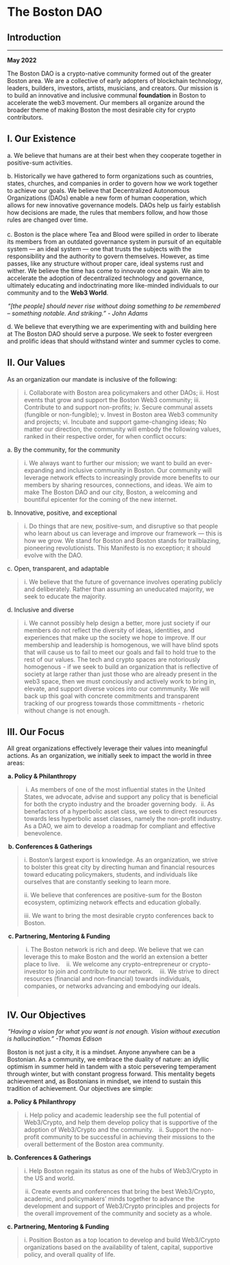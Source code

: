 # **The Boston DAO**
## **Introduction**
---
**May 2022**

The Boston DAO is a crypto-native community formed out of the greater Boston area. We are a collective of early adopters of blockchain technology, leaders, builders, investors, artists, musicians, and creators. Our mission is to build an innovative and inclusive communal **foundation** in Boston to accelerate the web3 movement. Our members all organize around the broader theme of making Boston the most desirable city for crypto contributors.

## **I. Our Existence**

a. We believe that humans are at their best when they cooperate together in positive-sum activities.

b. Historically we have gathered to form organizations such as countries, states, churches, and companies in order to govern how we work together to achieve our goals. We believe that Decentralized Autonomous Organizations (DAOs) enable a new form of human cooperation, which allows for new innovative governance models. DAOs help us fairly establish how decisions are made, the rules that members follow, and how those rules are changed over time.\
\
c. Boston is the place where Tea and Blood were spilled in order to liberate its members from an outdated governance system in pursuit of an equitable system — an ideal system  — one that trusts the subjects with the responsibility and the authority to govern themselves. However, as time passes, like any structure without proper care, ideal systems rust and wither. We believe the time has come to innovate once again. We aim to accelerate the adoption of decentralized technology and governance, ultimately educating and indoctrinating more like-minded individuals to our community and to the **Web3 World**.

 *“\[the people\] should never rise without doing something to be remembered – something notable. And striking.” - John Adams*

d. We believe that everything we are experimenting with and building here at The Boston DAO should serve a purpose. We seek to foster evergreen and prolific ideas that should withstand winter and summer cycles to come.

## **II. Our Values**

As an organization our mandate is inclusive of the following:

>i. Collaborate with Boston area policymakers and other DAOs; 
ii. Host events that grow and support the Boston Web3 community;
iii. Contribute to and support non-profits;
iv. Secure communal assets (fungible or non-fungible);
v. Invest in Boston area Web3 community and projects;
vi. Incubate and support game-changing ideas;
No matter our direction, the community will embody the following values, ranked in their respective order, for when conflict occurs:

a. By the community, for the community
>i. We always want to further our mission; we want to build an ever-expanding and inclusive community in Boston. Our community will leverage network effects to increasingly provide more benefits to our members by sharing resources, connections, and ideas. We aim to make The Boston DAO and our city, Boston, a welcoming and bountiful epicenter for the coming of the new internet.

b. Innovative, positive, and exceptional
>i. Do things that are new, positive-sum, and disruptive so that people who learn about us can leverage and improve our framework — this is how we grow. We stand for Boston and Boston stands for trailblazing, pioneering revolutionists. This Manifesto is no exception; it should evolve with the DAO.

c. Open, transparent, and adaptable
>i. We believe that the future of governance involves operating publicly and deliberately. Rather than assuming an uneducated majority, we seek to educate the majority. 

d. Inclusive and diverse
>i. We cannot possibly help design a better, more just society if our members do not reflect the diversity of ideas, identities, and experiences that make up the society we hope to improve.  If our membership and leadership is homogenous, we will have blind spots that will cause us to fail to meet our goals and fail to hold true to the rest of our values.  The tech and crypto spaces are notoriously homogenous - if we seek to build an organization that is reflective of society at large rather than just those who are already present in the web3 space, then we must conciously and actively work to bring in, elevate, and support diverse voices into our commmunity.  We will back up this goal with concrete commitments and transparent tracking of our progress towards those committments - rhetoric without change is not enough.


## III. Our Focus

All great organizations effectively leverage their values into meaningful actions. As an   organization, we initially seek to impact the world in three areas: 

 **a. Policy & Philanthropy**

>   i. As members of one of the most influential states in the United States, we advocate, advise and support any policy that is beneficial for both the crypto industry and the  broader governing body.
 
ii. As benefactors of a hyperbolic asset class, we seek to direct resources towards less hyperbolic asset classes, namely the non-profit industry. As a DAO, we aim to  develop a roadmap for compliant and effective benevolence.

  **b. Conferences & Gatherings**

>i. Boston’s largest export is knowledge. As an organization, we strive to bolster this great city by directing human and financial resources toward educating policymakers, students, and individuals like ourselves that are constantly seeking to learn more.
>
>ii. We believe that conferences are positive-sum for the Boston ecosystem, optimizing network effects and education globally.
>
>iii. We want to bring the most desirable crypto conferences back to Boston.

  **c. Partnering, Mentoring & Funding**

>   i. The Boston network is rich and deep. We believe that we can leverage this to make Boston and the world an extension a better place to live.
>   
>   ii. We welcome any crypto-entrepreneur or crypto-investor to join and contribute to our network.
>   
>   iii. We strive to direct resources (financial and non-financial) towards individuals, companies, or networks advancing and embodying our ideals.\
 

## IV. Our Objectives

 *“Having a vision for what you want is not enough. Vision without execution is hallucination.” -Thomas Edison*

Boston is not just a city, it is a mindset. Anyone anywhere can be a Bostonian. As a community, we embrace the duality of nature: an idyllic optimism in summer held in tandem with a stoic persevering temperament through winter, but with constant progress forward. This mentality begets achievement and, as Bostonians in mindset, we intend to sustain this tradition of achievement. Our objectives are simple: 

**a. Policy & Philanthropy**

> i. Help policy and academic leadership see the full potential of Web3/Crypto, and help them develop policy that is supportive of the adoption of Web3/Crypto and the community.
> 
>   ii. Support the non-profit community to be successful in achieving their missions to the overall betterment of the Boston area community.

**b. Conferences & Gatherings**

>i. Help Boston regain its status as one of the hubs of Web3/Crypto in the US and world. 
>
>  ii. Create events and conferences that bring the best Web3/Crypto, academic, and policymakers’ minds together to advance the development and support of Web3/Crypto principles and projects for the overall improvement of the community and society as a whole. 

**c. Partnering, Mentoring & Funding**

>i. Position Boston as a top location to develop and build Web3/Crypto organizations based on the availability of talent, capital, supportive policy, and overall quality of life.
